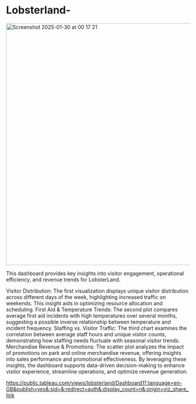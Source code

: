 # Lobsterland- 
<img width="663" alt="Screenshot 2025-01-30 at 00 17 21" src="https://github.com/user-attachments/assets/4dac1309-fe6e-4896-bccc-b9928b8974a8" />

This dashboard provides key insights into visitor engagement, operational efficiency, and revenue trends for LobsterLand.

Visitor Distribution: The first visualization displays unique visitor distribution across different days of the week, highlighting increased traffic on weekends. This insight aids in optimizing resource allocation and scheduling.
First Aid & Temperature Trends: The second plot compares average first aid incidents with high temperatures over several months, suggesting a possible inverse relationship between temperature and incident frequency.
Staffing vs. Visitor Traffic: The third chart examines the correlation between average staff hours and unique visitor counts, demonstrating how staffing needs fluctuate with seasonal visitor trends.
Merchandise Revenue & Promotions: The scatter plot analyzes the impact of promotions on park and online merchandise revenue, offering insights into sales performance and promotional effectiveness.
By leveraging these insights, the dashboard supports data-driven decision-making to enhance visitor experience, streamline operations, and optimize revenue generation.

https://public.tableau.com/views/lobsterland/Dashboard1?:language=en-GB&publish=yes&:sid=&:redirect=auth&:display_count=n&:origin=viz_share_link

